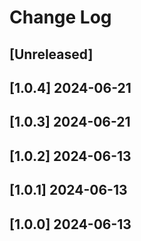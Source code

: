 <!-- markdownlint-disable MD013 MD024 -->

# Change Log

## [Unreleased]
## [1.0.4] 2024-06-21
## [1.0.3] 2024-06-21
## [1.0.2] 2024-06-13
## [1.0.1] 2024-06-13
## [1.0.0] 2024-06-13
